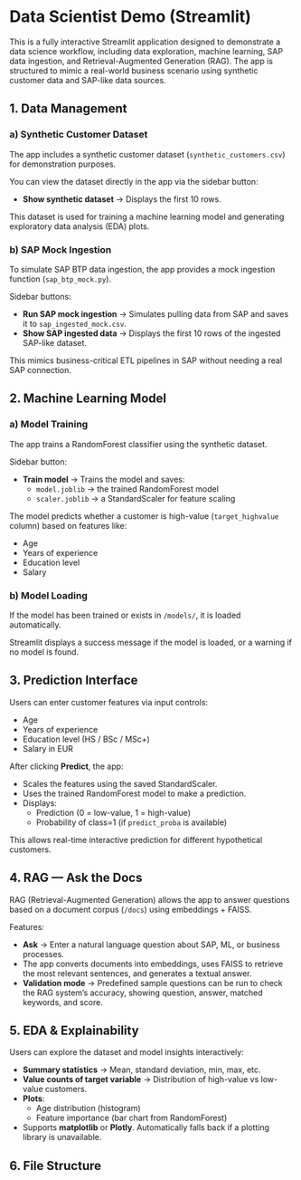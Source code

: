 # Data Scientist Demo (Streamlit)

This is a fully interactive Streamlit application designed to demonstrate a data science workflow, including data exploration, machine learning, SAP data ingestion, and Retrieval-Augmented Generation (RAG). The app is structured to mimic a real-world business scenario using synthetic customer data and SAP-like data sources.

## 1. Data Management

### a) Synthetic Customer Dataset
The app includes a synthetic customer dataset (`synthetic_customers.csv`) for demonstration purposes.

You can view the dataset directly in the app via the sidebar button:

- **Show synthetic dataset** → Displays the first 10 rows.

This dataset is used for training a machine learning model and generating exploratory data analysis (EDA) plots.

### b) SAP Mock Ingestion
To simulate SAP BTP data ingestion, the app provides a mock ingestion function (`sap_btp_mock.py`).

Sidebar buttons:

- **Run SAP mock ingestion** → Simulates pulling data from SAP and saves it to `sap_ingested_mock.csv`.
- **Show SAP ingested data** → Displays the first 10 rows of the ingested SAP-like dataset.

This mimics business-critical ETL pipelines in SAP without needing a real SAP connection.

## 2. Machine Learning Model

### a) Model Training
The app trains a RandomForest classifier using the synthetic dataset.

Sidebar button:

- **Train model** → Trains the model and saves:
  - `model.joblib` → the trained RandomForest model
  - `scaler.joblib` → a StandardScaler for feature scaling

The model predicts whether a customer is high-value (`target_highvalue` column) based on features like:

- Age
- Years of experience
- Education level
- Salary

### b) Model Loading
If the model has been trained or exists in `/models/`, it is loaded automatically.

Streamlit displays a success message if the model is loaded, or a warning if no model is found.

## 3. Prediction Interface
Users can enter customer features via input controls:

- Age
- Years of experience
- Education level (HS / BSc / MSc+)
- Salary in EUR

After clicking **Predict**, the app:

- Scales the features using the saved StandardScaler.
- Uses the trained RandomForest model to make a prediction.
- Displays:
  - Prediction (0 = low-value, 1 = high-value)
  - Probability of class=1 (if `predict_proba` is available)

This allows real-time interactive prediction for different hypothetical customers.

## 4. RAG — Ask the Docs
RAG (Retrieval-Augmented Generation) allows the app to answer questions based on a document corpus (`/docs`) using embeddings + FAISS.

Features:

- **Ask** → Enter a natural language question about SAP, ML, or business processes.
- The app converts documents into embeddings, uses FAISS to retrieve the most relevant sentences, and generates a textual answer.
- **Validation mode** → Predefined sample questions can be run to check the RAG system’s accuracy, showing question, answer, matched keywords, and score.

## 5. EDA & Explainability
Users can explore the dataset and model insights interactively:

- **Summary statistics** → Mean, standard deviation, min, max, etc.
- **Value counts of target variable** → Distribution of high-value vs low-value customers.
- **Plots**:
  - Age distribution (histogram)
  - Feature importance (bar chart from RandomForest)
- Supports **matplotlib** or **Plotly**. Automatically falls back if a plotting library is unavailable.

## 6. File Structure

